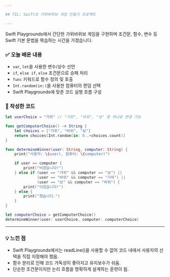 ```yaml
---

## TIL: Swift로 가위바위보 게임 만들기 프로젝트

---
```


Swift Playgrounds에서 간단한 가위바위보 게임을 구현하며 조건문, 함수, 변수 등 Swift 기본 문법을 복습하는 시간을 가졌습니다.

### ✅ 오늘 배운 내용

- `var`, `let`을 사용한 변수/상수 선언
- `if`, `else if`, `else` 조건문으로 승패 처리
- `func` 키워드로 함수 정의 및 호출
- `Int.random(in:)`을 사용한 컴퓨터의 랜덤 선택
- Swift Playgrounds에 맞춘 코드 실행 흐름 구성

### 🧪 작성한 코드

```swift
let userChoice = "가위" // "가위", "바위", "보" 중 하나로 변경 가능

func getComputerChoice() -> String {
    let choices = ["가위", "바위", "보"]
    return choices[Int.random(in: 0..<choices.count)]
}

func determineWinner(user: String, computer: String) {
    print("사용자: \(user), 컴퓨터: \(computer)")

    if user == computer {
        print("비겼습니다!")
    } else if (user == "가위" && computer == "보") ||
              (user == "바위" && computer == "가위") ||
              (user == "보" && computer == "바위") {
        print("이겼습니다!")
    } else {
        print("졌습니다.")
    }
}

let computerChoice = getComputerChoice()
determineWinner(user: userChoice, computer: computerChoice)
```

---

### 💡 느낀 점
-	Swift Playgrounds에서는 readLine()을 사용할 수 없어 코드 내에서 사용자의 선택을 직접 지정해야 했음.
-	함수 분리로 인해 코드 가독성이 좋아지고 유지보수가 쉬움.
- 단순한 조건문이지만 논리 흐름을 명확하게 설계하는 훈련이 됨.
